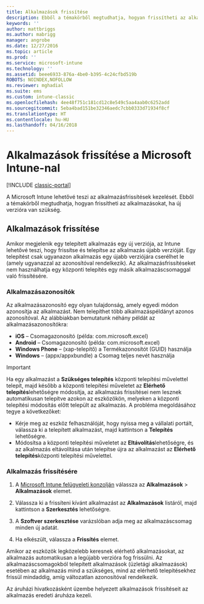 ```yaml
---
title: Alkalmazások frissítése
description: Ebből a témakörből megtudhatja, hogyan frissítheti az alkalmazásokat, ha új verzióra van szükség.
keywords: ''
author: mattbriggs
ms.author: mabrigg
manager: angrobe
ms.date: 12/27/2016
ms.topic: article
ms.prod: ''
ms.service: microsoft-intune
ms.technology: ''
ms.assetid: beee6933-876a-4be0-b395-4c24cfbd519b
ROBOTS: NOINDEX,NOFOLLOW
ms.reviewer: mghadial
ms.suite: ems
ms.custom: intune-classic
ms.openlocfilehash: 4ee48f751c181cd12c8e549c5aa4aab0c6252add
ms.sourcegitcommit: 5eba4bad151be32346aedc7cbb0333d71934f8cf
ms.translationtype: HT
ms.contentlocale: hu-HU
ms.lasthandoff: 04/16/2018
---
```

# <a name="update-apps-using-microsoft-intune"></a>Alkalmazások frissítése a Microsoft Intune-nal

[!INCLUDE [classic-portal](../includes/classic-portal.md)]

A Microsoft Intune lehetővé teszi az alkalmazásfrissítések kezelését. Ebből a témakörből megtudhatja, hogyan frissítheti az alkalmazásokat, ha új verzióra van szükség.

## <a name="how-to-update-apps"></a>Alkalmazások frissítése
Amikor megjelenik egy telepített alkalmazás egy új verziója, az Intune lehetővé teszi, hogy frissítse és telepítse az alkalmazás újabb verzióját. Egy telepítést csak ugyanazon alkalmazás egy újabb verziójára cserélhet le (amely ugyanazzal az azonosítóval rendelkezik). Az alkalmazásfrissítéseket nem használhatja egy központi telepítés egy másik alkalmazáscsomaggal való frissítésére.

### <a name="app-identifiers"></a>Alkalmazásazonosítók
Az alkalmazásazonosító egy olyan tulajdonság, amely egyedi módon azonosítja az alkalmazást. Nem telepíthet több alkalmazáspéldányt azonos azonosítóval. Az alábbiakban bemutatunk néhány példát az alkalmazásazonosítókra:

- **iOS** – Csomagazonosító (példa: com.microsoft.excel)
- **Android** – Csomagazonosító (példa: com.microsoft.excel)
- **Windows Phone** – (xap-telepítő) a Termékazonosítót (GUID) használja
- **Windows** – (appx/appxbundle) a Csomag teljes nevét használja



> [!IMPORTANT]
> Ha egy alkalmazást a **Szükséges telepítés** központi telepítési művelettel telepít, majd később a központi telepítési műveletet az **Elérhető telepítés**lehetőségre módosítja, az alkalmazás frissítései nem lesznek automatikusan telepítve azokon az eszközökön, melyeken a központi telepítési módosítás előtt települt az alkalmazás. A probléma megoldásához tegye a következőket:
>
> -   Kérje meg az eszköz felhasználóját, hogy nyissa meg a vállalati portált, válassza ki a telepített alkalmazást, majd kattintson a **Telepítés** lehetőségre.
> -   Módosítsa a központi telepítési műveletet az **Eltávolítás**lehetőségre, és az alkalmazás eltávolítása után telepítse újra az alkalmazást az **Elérhető telepítés**központi telepítési művelettel.

### <a name="to-update-an-app"></a>Alkalmazás frissítésére

1.  A [Microsoft Intune felügyeleti konzolján](https://manage.microsoft.com) válassza az **Alkalmazások** &gt; **Alkalmazások** elemet.

2.  Válassza ki a frissíteni kívánt alkalmazást az **Alkalmazások** listáról, majd kattintson a **Szerkesztés** lehetőségre.

3.  A **Szoftver szerkesztése** varázslóban adja meg az alkalmazáscsomag minden új adatát.

4.  Ha elkészült, válassza a **Frissítés** elemet.

Amikor az eszközök legközelebb keresnek elérhető alkalmazásokat, az alkalmazás automatikusan a legújabb verzióra fog frissülni.
Az alkalmazáscsomagokból telepített alkalmazások (üzletági alkalmazások) esetében az alkalmazás mind a szükséges, mind az elérhető telepítésekhez frissül mindaddig, amíg változatlan azonosítóval rendelkezik.

Az áruházi hivatkozásként üzembe helyezett alkalmazások frissítéseit az alkalmazás eredeti áruháza kezeli.
